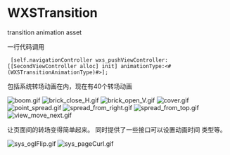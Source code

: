 # WXSTransition
transition animation asset 

一行代码调用
```
 [self.navigationController wxs_pushViewController:[[SecondViewController alloc] init] animationType:<#(WXSTransitionAnimationType)#>];
```
包括系统转场动画在内，现在有40个转场动画

![boom.gif](https://github.com/alanwangmodify/WXSTransition/blob/master/gif/boom.gif)
![brick_close_H.gif](https://github.com/alanwangmodify/WXSTransition/blob/master/gif/brick_close_H.gif)
![brick_open_V.gif](https://github.com/alanwangmodify/WXSTransition/blob/master/gif/brick_open_V.gif)
![cover.gif](https://github.com/alanwangmodify/WXSTransition/blob/master/gif/cover.gif)
![point_spread.gif](https://github.com/alanwangmodify/WXSTransition/blob/master/gif/point_spread.gif)
![spread_from_right.gif](https://github.com/alanwangmodify/WXSTransition/blob/master/gif/spread_from_right.gif)
![spread_from_top.gif](https://github.com/alanwangmodify/WXSTransition/blob/master/gif/spread_from_top.gif)
![view_move_next.gif](https://github.com/alanwangmodify/WXSTransition/blob/master/gif/view_move_next.gif)






让页面间的转场变得简单起来。
同时提供了一些接口可以设置动画时间 类型等。

![sys_oglFlip.gif](https://github.com/alanwangmodify/WXSTransition/blob/master/gif/sys_oglFlip.gif)
![sys_pageCurl.gif](https://github.com/alanwangmodify/WXSTransition/blob/master/gif/sys_pageCurl.gif)
